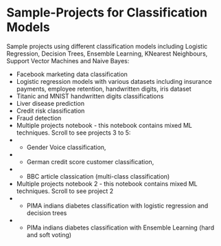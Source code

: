 # Sample-Projects for Classification Models
Sample projects using different classification models including Logistic Regression, Decision Trees, Ensemble Learning, KNearest Neighbours, Support Vector Machines and Naive Bayes:

* Facebook marketing data classification
* Logistic regression models with various datasets including insurance payments, employee retention, handwritten digits, iris dataset
* Titanic and MNIST handwritten digits classifications
* Liver disease prediction
* Credit risk classification
* Fraud detection
* Multiple projects notebook - this notebook contains mixed ML techniques. Scroll to see projects 3 to 5:
*  - Gender Voice classification, 
*  - German credit score customer classification, 
*  - BBC article classication (multi-class classification)
* Multiple projects notebook 2 - this notebook contains mixed ML techniques. Scroll to see project 2
*  - PIMA indians diabetes classification with logistic regression and decision trees
*  - PIMa indians diabetes classification with Ensemble Learning (hard and soft voting)
